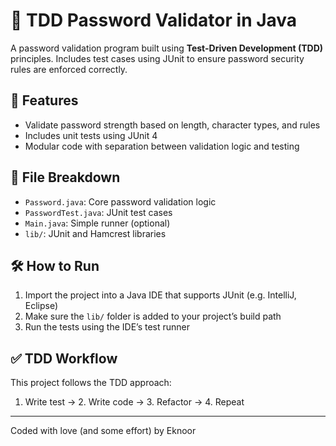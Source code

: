 # 🔐 TDD Password Validator in Java

A password validation program built using **Test-Driven Development (TDD)** principles. Includes test cases using JUnit to ensure password security rules are enforced correctly.

## 🧪 Features

- Validate password strength based on length, character types, and rules
- Includes unit tests using JUnit 4
- Modular code with separation between validation logic and testing

## 🧱 File Breakdown

- `Password.java`: Core password validation logic
- `PasswordTest.java`: JUnit test cases
- `Main.java`: Simple runner (optional)
- `lib/`: JUnit and Hamcrest libraries

## 🛠️ How to Run

1. Import the project into a Java IDE that supports JUnit (e.g. IntelliJ, Eclipse)
2. Make sure the `lib/` folder is added to your project’s build path
3. Run the tests using the IDE’s test runner

## ✅ TDD Workflow

This project follows the TDD approach:
1. Write test → 2. Write code → 3. Refactor → 4. Repeat

---
Coded with love (and some effort) by Eknoor
